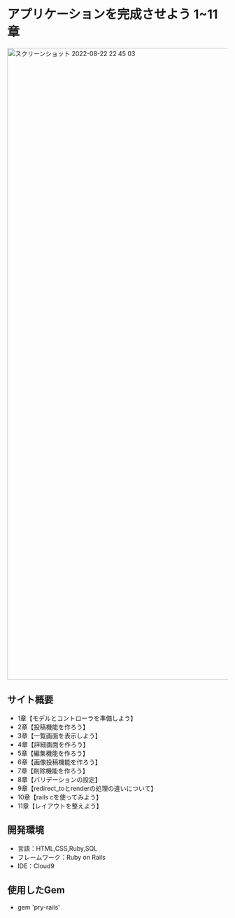 # アプリケーションを完成させよう 1~11章
<img width="1440" alt="スクリーンショット 2022-08-22 22 45 03" src="https://user-images.githubusercontent.com/66726846/185938994-1ace75ee-6480-496a-88a5-022415447819.png">

## サイト概要
- 1章【モデルとコントローラを準備しよう】
- 2章【投稿機能を作ろう】	
- 3章【一覧画面を表示しよう】	
- 4章【詳細画面を作ろう】	
- 5章【編集機能を作ろう】	
- 6章【画像投稿機能を作ろう】	
- 7章【削除機能を作ろう】	
- 8章【バリデーションの設定】	
- 9章【redirect_toとrenderの処理の違いについて】	
- 10章【rails cを使ってみよう】	
- 11章【レイアウトを整えよう】

## 開発環境
- 言語：HTML,CSS,Ruby,SQL
- フレームワーク：Ruby on Rails
- IDE：Cloud9

## 使用したGem
- gem 'pry-rails'
